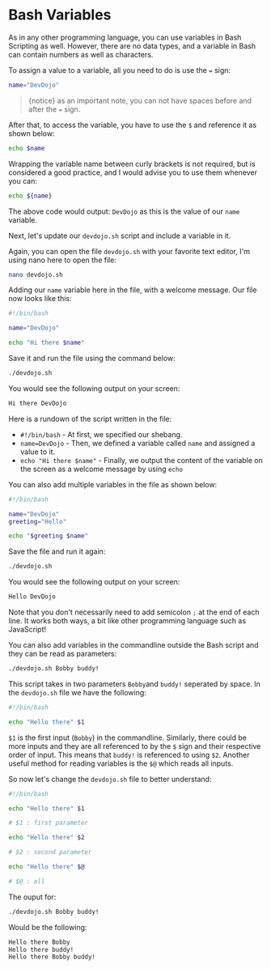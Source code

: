 # Bash Variables

As in any other programming language, you can use variables in Bash Scripting as well. However, there are no data types, and a variable in Bash can contain numbers as well as characters.

To assign a value to a variable, all you need to do is use the `=` sign:

```bash
name="DevDojo"
```

>{notice} as an important note, you can not have spaces before and after the `=` sign.

After that, to access the variable, you have to use the `$` and reference it as shown below:

```bash
echo $name
```

Wrapping the variable name between curly brackets is not required, but is considered a good practice, and I would advise you to use them whenever you can:

```bash
echo ${name}
```

The above code would output: `DevDojo` as this is the value of our `name` variable.

Next, let's update our `devdojo.sh` script and include a variable in it.

Again, you can open the file `devdojo.sh` with your favorite text editor, I'm using nano here to open the file:

```bash
nano devdojo.sh
```

Adding our `name` variable here in the file, with a welcome message. Our file now looks like this:

```bash
#!/bin/bash

name="DevDojo"

echo "Hi there $name"
```

Save it and run the file using the command below:

```bash
./devdojo.sh
```

You would see the following output on your screen:

```bash
Hi there DevDojo
```

Here is a rundown of the script written in the file:

* `#!/bin/bash` - At first, we specified our shebang.
* `name=DevDojo` - Then, we defined a variable called `name` and assigned a value to it.
* `echo "Hi there $name"` - Finally, we output the content of the variable on the screen as a welcome message by using `echo`

You can also add multiple variables in the file as shown below:

```bash
#!/bin/bash

name="DevDojo"
greeting="Hello"

echo "$greeting $name"
```

Save the file and run it again:

```bash
./devdojo.sh
```

You would see the following output on your screen:

```bash
Hello DevDojo
```
Note that you don't necessarily need to add semicolon `;` at the end of each line. It works both ways, a bit like other programming language such as JavaScript!


You can also add variables in the commandline outside the Bash script and they can be read as parameters:

```bash
./devdojo.sh Bobby buddy!
```
This script takes in two parameters `Bobby`and `buddy!` seperated by space. In the `devdojo.sh` file we have the following:

```bash
#!/bin/bash

echo "Hello there" $1

```
`$1` is the first input (`Bobby`) in the commandline. Similarly, there could be more inputs and they are all referenced to by the `$` sign and their respective order of input. This means that `buddy!` is referenced to using `$2`. Another useful method for reading variables is the `$@` which reads all inputs.

So now let's change the `devdojo.sh` file to better understand: 

```bash
#!/bin/bash

echo "Hello there" $1

# $1 : first parameter

echo "Hello there" $2

# $2 : second parameter

echo "Hello there" $@

# $@ : all
```
The ouput for:

```bash
./devdojo.sh Bobby buddy!
``` 
Would be the following:

```bash
Hello there Bobby
Hello there buddy!
Hello there Bobby buddy!
```


